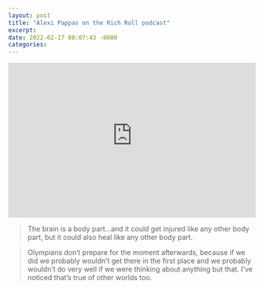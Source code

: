 ```yaml
---
layout: post
title: "Alexi Pappas on the Rich Roll podcast"
excerpt: 
date: 2022-02-17 08:07:43 -0600
categories: 
---
```


<iframe width="100%" height="315" src="https://www.youtube-nocookie.com/embed/ni5n8mRe9p0?start=1962" title="YouTube video player" frameborder="0" allow="accelerometer; autoplay; clipboard-write; encrypted-media; gyroscope; picture-in-picture" allowfullscreen></iframe>

> The brain is a body part...and it could get injured like any other body part, but it could also heal like any other body part.

> Olympians don’t prepare for the moment afterwards, because if we did we probably wouldn’t get there in the first place and we probably wouldn’t do very well if we were thinking about anything but that. I’ve noticed that’s true of other worlds too.
